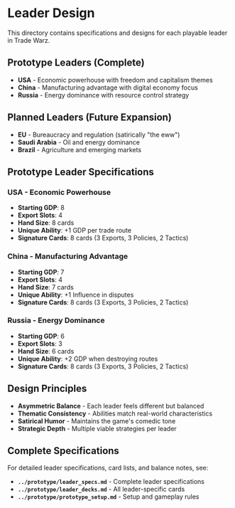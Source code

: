 # Leader Design

This directory contains specifications and designs for each playable leader in Trade Warz.

## Prototype Leaders (Complete)

- **USA** - Economic powerhouse with freedom and capitalism themes
- **China** - Manufacturing advantage with digital economy focus
- **Russia** - Energy dominance with resource control strategy

## Planned Leaders (Future Expansion)

- **EU** - Bureaucracy and regulation (satirically "the eww")
- **Saudi Arabia** - Oil and energy dominance
- **Brazil** - Agriculture and emerging markets

## Prototype Leader Specifications

### USA - Economic Powerhouse
- **Starting GDP**: 8
- **Export Slots**: 4
- **Hand Size**: 8 cards
- **Unique Ability**: +1 GDP per trade route
- **Signature Cards**: 8 cards (3 Exports, 3 Policies, 2 Tactics)

### China - Manufacturing Advantage
- **Starting GDP**: 7
- **Export Slots**: 4
- **Hand Size**: 7 cards
- **Unique Ability**: +1 Influence in disputes
- **Signature Cards**: 8 cards (3 Exports, 3 Policies, 2 Tactics)

### Russia - Energy Dominance
- **Starting GDP**: 6
- **Export Slots**: 3
- **Hand Size**: 6 cards
- **Unique Ability**: +2 GDP when destroying routes
- **Signature Cards**: 8 cards (3 Exports, 3 Policies, 2 Tactics)

## Design Principles

- **Asymmetric Balance** - Each leader feels different but balanced
- **Thematic Consistency** - Abilities match real-world characteristics
- **Satirical Humor** - Maintains the game's comedic tone
- **Strategic Depth** - Multiple viable strategies per leader

## Complete Specifications

For detailed leader specifications, card lists, and balance notes, see:
- **`../prototype/leader_specs.md`** - Complete leader specifications
- **`../prototype/leader_decks.md`** - All leader-specific cards
- **`../prototype/prototype_setup.md`** - Setup and gameplay rules
